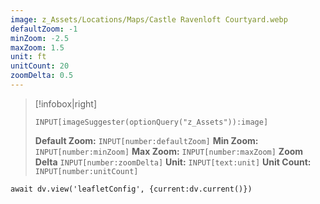 ```yaml
---
image: z_Assets/Locations/Maps/Castle Ravenloft Courtyard.webp
defaultZoom: -1
minZoom: -2.5
maxZoom: 1.5
unit: ft
unitCount: 20
zoomDelta: 0.5
---
```


> [!infobox|right]
> ```meta-bind
> INPUT[imageSuggester(optionQuery("z_Assets")):image]
> ```
> **Default Zoom:**
> `INPUT[number:defaultZoom]`
> **Min Zoom:**
> `INPUT[number:minZoom]`
> **Max Zoom:**
> `INPUT[number:maxZoom]`
> **Zoom Delta**
> `INPUT[number:zoomDelta]`
> **Unit:**
> `INPUT[text:unit]`
> **Unit Count:**
> `INPUT[number:unitCount]`

```dataviewjs
await dv.view('leafletConfig', {current:dv.current()})
```